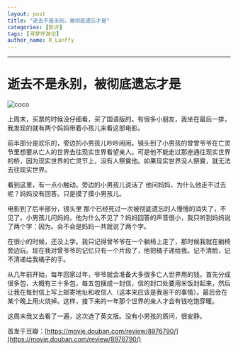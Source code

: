 ```yaml
---
layout: post
title: "逝去不是永别，被彻底遗忘才是"
categories: [影评]
tags: [寻梦环游记]
author_name: R_Lanffy
---
```

---

# 逝去不是永别，被彻底遗忘才是
![coco](http://7xjh09.com1.z0.glb.clouddn.com/2017-12-10-coco.jpeg-Lanffy)

上周末，买票的时候没仔细看，买了国语版的。有很多小朋友，我坐在最后一排，我发现的就有两个妈妈带着小孩儿来看这部电影。

前半部分是欢乐的，旁边的小男孩儿吵吵闹闹。镜头到了小男孩的曾曾爷爷在亡灵节里想要从亡人的世界去往现实世界看望亲人。可是他不能走过那座通往现实世界的桥，因为现实世界的亡灵节上，没有人祭奠他。如果现实世界没人祭奠，就无法去往现实世界。

看到这里，有一点小触动。旁边的小男孩儿说话了 他问妈妈，为什么他走不过去呢？妈妈没有回答。只是摸了摸小男孩儿。

电影到了后半部分，镜头里 那个已经死过一次被彻底遗忘的人慢慢的消失了，不见了。小男孩儿问妈妈，他为什么不见了？妈妈回答的声音很小，我只听到妈妈说了两个字：因为。会不会是妈妈一共就说了两个字。

在很小的时候，还没上学。我只记得曾爷爷在一个躺椅上走了，那时候我就在躺椅旁边玩。现在我对曾爷爷的记忆只有一个片段了，他把橘子递给我。记不清脸，记不清递给我橘子的手。

从几年前开始，每年回家过年，爷爷就会准备大多很多亡人世界用的钱。首先分成很多包，大概有三十多包，每五包捆成一封信，信的封口处要用米饭封起来，然后让我在每封信上写上邮寄地址和收信人（这本来应该是我爸干的事情）。最后会在某个晚上用火烧掉。这样，接下来的一年那个世界的亲人才会有钱吃饱穿暖。

这周末我又去看了一遍，这次选了英文版。没有小男孩的质问，很安静。

首发于豆瓣：[https://movie.douban.com/review/8976790/](https://movie.douban.com/review/8976790/)


